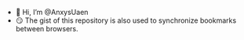 - 👋 Hi, I’m @AnxysUaen
- 😏 The gist of this repository is also used to synchronize bookmarks between browsers.

<!---
AnxysUaen/AnxysUaen is a ✨ special ✨ repository because its `README.md` (this file) appears on your GitHub profile.
You can click the Preview link to take a look at your changes.
--->
